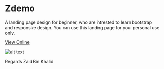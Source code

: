 # Zdemo
A landing page design for beginner, who are intrested to learn bootstrap and responsive design.
You can use this landing page for your personal use only.

<a href="https://learncodeweb.com/demo/bootstrap-framework/free-responsive-html-bootstrap-landing-page/">View Online</a>

![alt text](landing-page.png)

Regards Zaid Bin Khalid
